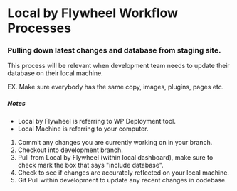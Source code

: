 # Local by Flywheel Workflow Processes

### Pulling down latest changes and database from staging site.

This process will be relevant when development team needs to update their database on their local machine. 

EX. Make sure everybody has the same copy, images, plugins, pages etc. 

##### Notes 

-   Local by Flywheel is referring to WP Deployment tool. 
-   Local Machine is referring to your computer.

1. Commit any changes you are currently working on in your branch.
2. Checkout into development branch.
3. Pull from Local by Flywheel (within local dashboard), make sure to check mark the box that says "include database".
4. Check to see if changes are accurately reflected on your local machine. 
5. Git Pull within development to update any recent changes in codebase.

